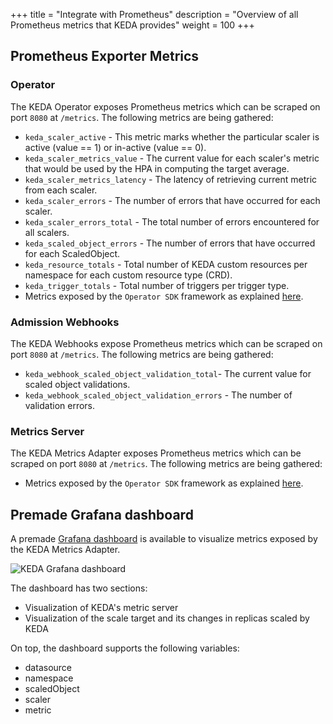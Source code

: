 +++
title = "Integrate with Prometheus"
description = "Overview of all Prometheus metrics that KEDA provides"
weight = 100
+++

## Prometheus Exporter Metrics

### Operator

The KEDA Operator exposes Prometheus metrics which can be scraped on port `8080` at `/metrics`. The following metrics are being gathered:

- `keda_scaler_active` - This metric marks whether the particular scaler is active (value == 1) or in-active (value == 0).
- `keda_scaler_metrics_value` - The current value for each scaler's metric that would be used by the HPA in computing the target average.
- `keda_scaler_metrics_latency` - The latency of retrieving current metric from each scaler.
- `keda_scaler_errors` - The number of errors that have occurred for each scaler.
- `keda_scaler_errors_total` - The total number of errors encountered for all scalers.
- `keda_scaled_object_errors` - The number of errors that have occurred for each ScaledObject.
- `keda_resource_totals` - Total number of KEDA custom resources per namespace for each custom resource type (CRD).
- `keda_trigger_totals` - Total number of triggers per trigger type.
- Metrics exposed by the `Operator SDK` framework as explained [here](https://sdk.operatorframework.io/docs/building-operators/golang/advanced-topics/#metrics).

### Admission Webhooks

The KEDA Webhooks expose Prometheus metrics which can be scraped on port `8080` at `/metrics`. The following metrics are being gathered:

- `keda_webhook_scaled_object_validation_total`- The current value for scaled object validations.
- `keda_webhook_scaled_object_validation_errors` - The number of validation errors.

### Metrics Server

The KEDA Metrics Adapter exposes Prometheus metrics which can be scraped on port `8080` at `/metrics`. The following metrics are being gathered:

- Metrics exposed by the `Operator SDK` framework as explained [here](https://sdk.operatorframework.io/docs/building-operators/golang/advanced-topics/#metrics).

## Premade Grafana dashboard

A premade [Grafana dashboard](https://github.com/kedacore/keda/tree/main/config/grafana/keda-dashboard.json) is available to visualize metrics exposed by the KEDA Metrics Adapter.

![KEDA Grafana dashboard](/img/grafana-dashboard.png)

The dashboard has two sections:

- Visualization of KEDA's metric server
- Visualization of the scale target and its changes in replicas scaled by KEDA

On top, the dashboard supports the following variables:

- datasource
- namespace
- scaledObject
- scaler
- metric
